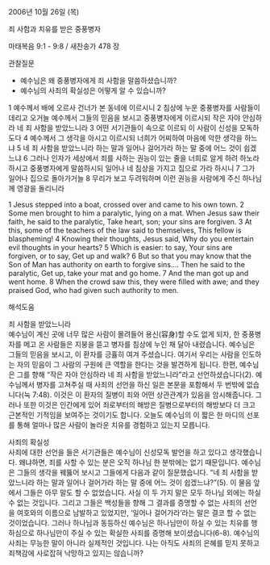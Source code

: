 2006년 10월 26일 (목)

죄 사함과 치유를 받은 중풍병자



마태복음 9:1 - 9:8 / 새찬송가 478 장


관찰질문

- 예수님은 왜 중풍병자에게 죄 사함을 말씀하셨습니까?
- 예수님의 사죄의 확실성은 어떻게 알 수 있습니까?

1 예수께서 배에 오르사 건너가 본 동네에 이르시니 2 침상에 누운 중풍병자를 사람들이 데리고 오거늘 예수께서 그들의 믿음을 보시고 중풍병자에게 이르시되 작은 자야 안심하라 네 죄 사함을 받았느니라 3 어떤 서기관들이 속으로 이르되 이 사람이 신성을 모독하도다 4 예수께서 그 생각을 아시고 이르시되 너희가 어찌하여 마음에 악한 생각을 하느냐 5 네 죄 사함을 받았느니라 하는 말과 일어나 걸어가라 하는 말 중에 어느 것이 쉽겠느냐 6 그러나 인자가 세상에서 죄를 사하는 권능이 있는 줄을 너희로 알게 하려 하노라 하시고 중풍병자에게 말씀하시되 일어나 네 침상을 가지고 집으로 가라 하시니 7 그가 일어나 집으로 돌아가거늘 8 무리가 보고 두려워하며 이런 권능을 사람에게 주신 하나님께 영광을 돌리니라

1  Jesus stepped into a boat, crossed over and came to his own town. 2  Some men brought to him a paralytic, lying on a mat. When Jesus saw their faith, he said to the paralytic, Take heart, son; your sins are forgiven. 3  At this, some of the teachers of the law said to themselves, This fellow is blaspheming! 4  Knowing their thoughts, Jesus said, Why do you entertain evil thoughts in your hearts? 5  Which is easier: to say, Your sins are forgiven, or to say, Get up and walk? 6  But so that you may know that the Son of Man has authority on earth to forgive sins.... Then he said to the paralytic, Get up, take your mat and go home. 7  And the man got up and went home. 8  When the crowd saw this, they were filled with awe; and they praised God, who had given such authority to men.

해석도움




죄 사함을 받았느니라  
예수님이 계신 곳에 너무 많은 사람이 몰려들어 용신(容身)할 수도 없게 되자, 한 중풍병자를 메고 온 사람들은 지붕을 뜯고 병자를 침상에 누인 채 달아 내렸습니다. 예수님은 그들의 믿음을 보시고, 이 환자를 긍휼히 여겨 주셨습니다. 여기서 우리는 사람을 인도하는 자의 믿음이 그 사람의 구원에 큰 역할을 한다는 것을 발견하게 됩니다. 한편, 예수님은 그를 향해 “작은 자야 안심하라 네 죄 사함을 받았느니라”라고 선언하셨습니다(2). 예수님께서 병자를 고쳐주실 때 사죄의 선언을 하신 일은 본문을 포함해서 두 번밖에 없습니다(눅 7:48). 이것은 이 환자의 질병이 죄와 어떤 상관관계가 있음을 암시해줍니다. 그러나 또한 이것은 인간에게 있어 죄로부터의 해방은 질병으로부터의 해방보다 더 크고 근본적인 기적임을 보여주는 것이기도 합니다. 오늘도 예수님의 이 짧은 한 마디의 선포를 통해 얼마나 많은 사람이 놀라운 치유를 경험하고 있는지 모릅니다.  

사죄의 확실성  
사죄에 대한 선언을 들은 서기관들은 예수님이 신성모독 발언을 하고 있다고 생각했습니다. 왜냐하면, 죄를 사할 수 있는 분은 오직 하나님 한 분밖에는 없기 때문입니다. 예수님은 그들의 생각을 꿰뚫어 보시고 그들에게 다음과 같이 질문했습니다. “네 죄 사함을 받았느니라 하는 말과 일어나 걸어가라 하는 말 중에 어느 것이 쉽겠느냐?”(5). 이 물음 앞에서 그들은 아무 말도 할 수 없었습니다. 사실 이 두 가지 말은 모두 하나님 외에는 하실 수 없는 것입니다. 그리고 그들은 백성들을 향해 그 결과를 증명할 수 없는 사죄의 선언을 여호와의 이름으로 남발하고 있었지만, ‘일어나 걸어가라’라는 말은 결코 할 수 없는 것이었습니다. 그러나 하나님과 동등하신 예수님은 하나님만이 하실 수 있는 치유를 행하심으로 하나님만이 주실 수 있는 확실한 사죄를 증명해 보이셨습니다(6-8). 예수님의 사죄는 무능한 말이 아니라 실제적인 것입니다. 나는 아직도 사죄의 은혜를 믿지 못하고 죄책감에 사로잡혀 낙망하고 있지는 않습니까?